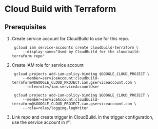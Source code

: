 # Cloud Build with Terraform

## Prerequisites

1. Create service account for CloudBuild to use for this repo.

        gcloud iam service-accounts create cloudbuild-terraform \
            --display-name="Used by CloudBuild for the cloudbuild-terraform repo"
2. Create IAM role for service account

        gcloud projects add-iam-policy-binding $GOOGLE_CLOUD_PROJECT \
            --member=serviceAccount:cloudbuild-terraform@$GOOGLE_CLOUD_PROJECT.iam.gserviceaccount.com \
            --role=roles/iam.serviceAccountUser

        gcloud projects add-iam-policy-binding $GOOGLE_CLOUD_PROJECT \
            --member=serviceAccount:cloudbuild-terraform@$GOOGLE_CLOUD_PROJECT.iam.gserviceaccount.com \
            --role=roles/logging.logWriter
3. Link repo and create trigger in CloudBuild. In the trigger configuration, use the service account in #1